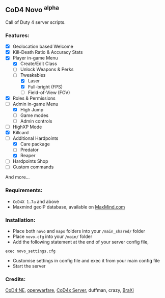 ## CoD4 Novo **<sup>alpha</sup>**

Call of Duty 4 server scripts.

### Features:

- [x] Geolocation based Welcome
- [x] Kill-Death Ratio & Accuracy Stats
- [x] Player in-game Menu
    - [x] Create/Edit Class
    - [ ] Unlock Weapons & Perks
    - [ ] Tweakables
        - [x] Laser
        - [x] Full-bright (FPS)
        - [ ] Field-of-View (FOV)
- [x] Roles & Permissions
- [ ] Admin in-game Menu
    - [x] High Jump
    - [ ] Game modes
    - [ ] Admin controls
- [ ] HighXP Mode
- [x] Killcard
- [ ] Additional Hardpoints
    - [x] Care package
    - [ ] Predator
    - [x] Reaper
- [ ] Hardpoints Shop
- [ ] Custom commands

And more…

### Requirements:
* `CoD4X 1.7a` and above
* Maxmind geoIP database, available on [MaxMind.com](https://dev.maxmind.com/geoip/legacy/install/country/)

### Installation:
* Place both `novo` and `maps` folders into your `/main_shared/` folder
* Place `novo.cfg` into your `/main/` folder
* Add the following statement at the end of your server config file,

```exec novo_settings.cfg```

* Customise settings in config file and exec it from your main config file
* Start the server

### Credits:
[CoD4:NE](https://github.com/leiizko/cod4_new_experience), [openwarfare](https://github.com/cod4mw/openwarfare/), [CoD4x Server](https://github.com/callofduty4x/CoD4x_Server), duffman, crazy, [BraXi](https://github.com/BraXi)
